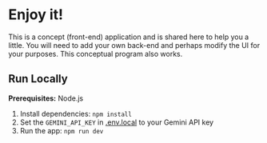 # Enjoy it!
This is a concept (front-end) application and is shared here to help you a little. You will need to add your own back-end and perhaps modify the UI for your purposes. This conceptual program also works.

## Run Locally
**Prerequisites:**  Node.js
1. Install dependencies: `npm install`
2. Set the `GEMINI_API_KEY` in [.env.local](.env.local) to your Gemini API key
3. Run the app: `npm run dev`
